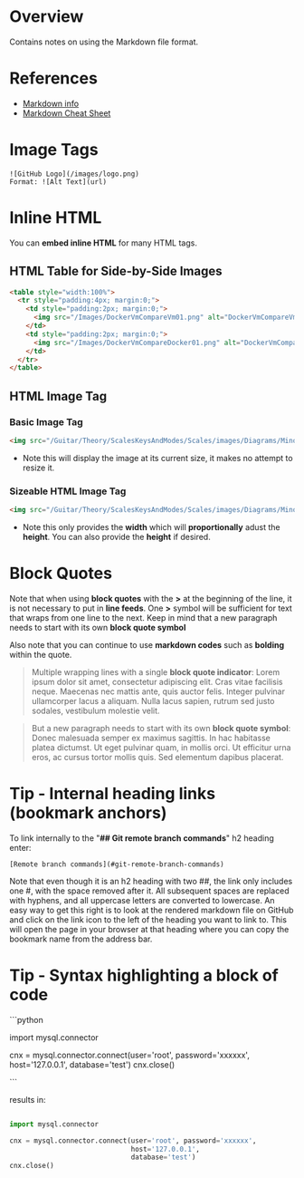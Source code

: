 # Overview

Contains notes on using the Markdown file format.

# References

* [Markdown info](https://guides.github.com/features/mastering-markdown/)
* [Markdown Cheat Sheet](https://github.com/adam-p/markdown-here/wiki/Markdown-Cheatsheet)

# Image Tags

```
![GitHub Logo](/images/logo.png)
Format: ![Alt Text](url)
```

# Inline HTML

You can **embed inline HTML** for many HTML tags.

## HTML Table for Side-by-Side Images

```html
<table style="width:100%">
  <tr style="padding:4px; margin:0;">
    <td style="padding:2px; margin:0;">
      <img src="/Images/DockerVmCompareVm01.png" alt="DockerVmCompareVm01" width="448" height="448">
    </td>
    <td style="padding:2px; margin:0;">
      <img src="/Images/DockerVmCompareDocker01.png" alt="DockerVmCompareDocker01" width="448" height="448">
    </td>
  </tr>
</table>
```

## HTML Image Tag

### Basic Image Tag

```html
<img src="/Guitar/Theory/ScalesKeysAndModes/Scales/images/Diagrams/MinorPentatonicPattern1_v01.svg">
```

* Note this will display the image at its current size, it makes no attempt to resize it.

### Sizeable HTML Image Tag

```html
<img src="/Guitar/Theory/ScalesKeysAndModes/Scales/images/Diagrams/MinorPentatonicPattern1_v01.svg" alt="MinorPentatonicPattern1_v01" width="256">
```

* Note this only provides the **width** which will **proportionally** adust the **height**.  You can also provide the **height** if desired.

# Block Quotes

Note that when using **block quotes** with the **\>** at the beginning of the line, it is not necessary to put in **line feeds**.  One **\>** symbol will be sufficient for text that wraps from one line to the next.   Keep in mind that a new paragraph needs to start with its own **block quote symbol**

Also note that you can continue to use **markdown codes** such as **bolding** within the quote.

> Multiple wrapping lines with a single **block quote indicator**: Lorem ipsum dolor sit amet, consectetur adipiscing elit. Cras vitae facilisis neque. Maecenas nec mattis ante, quis auctor felis. Integer pulvinar ullamcorper lacus a aliquam. Nulla lacus sapien, rutrum sed justo sodales, vestibulum molestie velit. 

> But a new paragraph needs to start with its own **block quote symbol**: Donec malesuada semper ex maximus sagittis. In hac habitasse platea dictumst. Ut eget pulvinar quam, in mollis orci. Ut efficitur urna eros, ac cursus tortor mollis quis. Sed elementum dapibus placerat. 

# Tip - Internal heading links (bookmark anchors)

To link internally to the "**## Git remote branch commands**" h2 heading enter:

```
[Remote branch commands](#git-remote-branch-commands)
```

Note that even though it is an h2 heading with two ##, the link only includes one #, with the space removed after it.  All subsequent spaces are replaced with hyphens, and all uppercase letters are converted to lowercase.  An easy way to get this right is to look at the rendered markdown file on GitHub and click on the link icon to the left of the heading you want to link to.  This will open the page in your browser at that heading where you can copy the bookmark name from the address bar.

# Tip - Syntax highlighting a block of code

\`\`\`python

import mysql.connector

cnx = mysql.connector.connect(user='root', password='xxxxxx',
                              host='127.0.0.1',
                              database='test')
cnx.close()

\`\`\`

results in:

```python

import mysql.connector

cnx = mysql.connector.connect(user='root', password='xxxxxx',
                              host='127.0.0.1',
                              database='test')
cnx.close()

```
